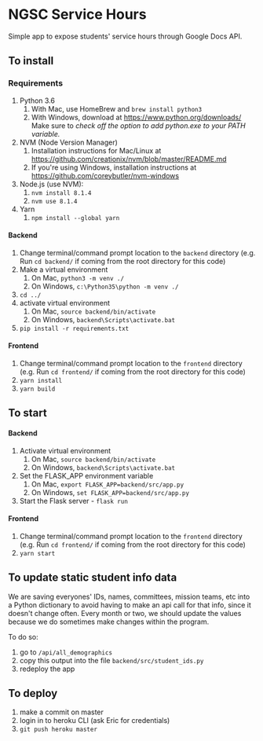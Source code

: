 # NGSC Service Hours
Simple app to expose students' service hours through Google Docs API.

## To install

### Requirements
1. Python 3.6
    1. With Mac, use HomeBrew and `brew install python3`
    2. With Windows, download at https://www.python.org/downloads/ Make sure to _check off the option to add python.exe to your PATH variable._
1. NVM (Node Version Manager) 
    1. Installation instructions for Mac/Linux at https://github.com/creationix/nvm/blob/master/README.md
    2. If you're using Windows, installation instructions at https://github.com/coreybutler/nvm-windows
1. Node.js (use NVM):
    1. `nvm install 8.1.4`
    1. `nvm use 8.1.4`
1. Yarn
    1. `npm install --global yarn`

#### Backend
1. Change terminal/command prompt location to the `backend` directory (e.g. Run `cd backend/` if coming from the root directory for this code)
1. Make a virtual environment
    1. On Mac, `python3 -m venv ./`
    1. On Windows, `c:\Python35\python -m venv ./`
1. `cd ../`
1. activate virtual environment
    1. On Mac, `source backend/bin/activate`
    1. On Windows, `backend\Scripts\activate.bat`
1. `pip install -r requirements.txt`

#### Frontend
1. Change terminal/command prompt location to the `frontend` directory (e.g. Run `cd frontend/` if coming from the root directory for this code)
1. `yarn install`
1. `yarn build`

## To start

#### Backend
1. Activate virtual environment
    1. On Mac, `source backend/bin/activate`
    1. On Windows, `backend\Scripts\activate.bat`
1. Set the FLASK_APP environment variable
    1. On Mac, `export FLASK_APP=backend/src/app.py`
    1. On Windows, `set FLASK_APP=backend/src/app.py`
1. Start the Flask server - `flask run`

#### Frontend
1. Change terminal/command prompt location to the `frontend` directory (e.g. Run `cd frontend/` if coming from the root directory for this code)
1. `yarn start`

## To update static student info data
We are saving everyones' IDs, names, committees, mission teams, etc into a Python dictionary to avoid having to make an api call for that info, since it doesn't change often. Every month or two, we should update the values because we do sometimes make changes within the program.

To do so:
1. go to `/api/all_demographics`
1. copy this output into the file `backend/src/student_ids.py`
1. redeploy the app 

## To deploy
1. make a commit on master
1. login in to heroku CLI (ask Eric for credentials)
1. `git push heroku master`
